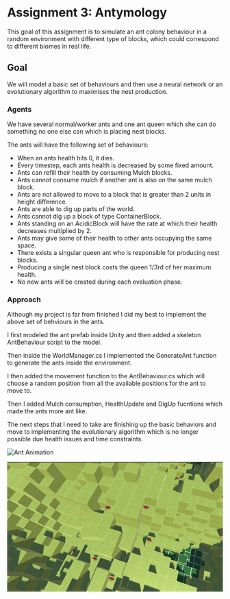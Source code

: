 # Assignment 3: Antymology

This goal of this assignment is to simulate an ant colony behaviour in a random environment with different type of blocks, which could correspond to different biomes in real life.

## Goal

We will model a basic set of behaviours and then use a neural network or an evolutionary algorithm to maximises the nest production.

### Agents

We have several normal/worker ants and one ant queen which she can do something no one else can which is placing nest blocks.

The ants will have the following set of behaviours:

- When an ants health hits 0, it dies.
- Every timestep, each ants health is decreased by some fixed amount.
- Ants can refill their health by consuming Mulch blocks.
- Ants cannot consume mulch if another ant is also on the same mulch block.
- Ants are not allowed to move to a block that is greater than 2 units in height difference.
- Ants are able to dig up parts of the world.
- Ants cannot dig up a block of type ContainerBlock.
- Ants standing on an AcidicBlock will have the rate at which their health decreases multiplied by 2.
- Ants may give some of their health to other ants occupying the same space.
- There exists a singular queen ant who is responsible for producing nest blocks.
- Producing a single nest block costs the queen 1/3rd of her maximum health.
- No new ants will be created during each evaluation phase.

### Approach

Although my project is far from finished I did my best to implement the above set of behviours in the ants.

I first modeled the ant prefab inside Unity and then added a skeleton AntBehaviour script to the model.

Then inside the WorldManager.cs I implemented the GenerateAnt function to generate the ants inside the environment.

I then added the movement function to the AntBehaviour.cs which will choose a random position from all the available positions for the ant to move to.

Then I added Mulch consumption, HealthUpdate and DigUp fucntions which made the ants more ant like.

The next steps that I need to take are finishing up the basic behaviors and move to implementing the evolutionary algorithm which is no longer possible due health issues and time constraints.



![Ant Animation](Images/ant.gif) 




![Ant Screenshot](Images/Screen.jpg)